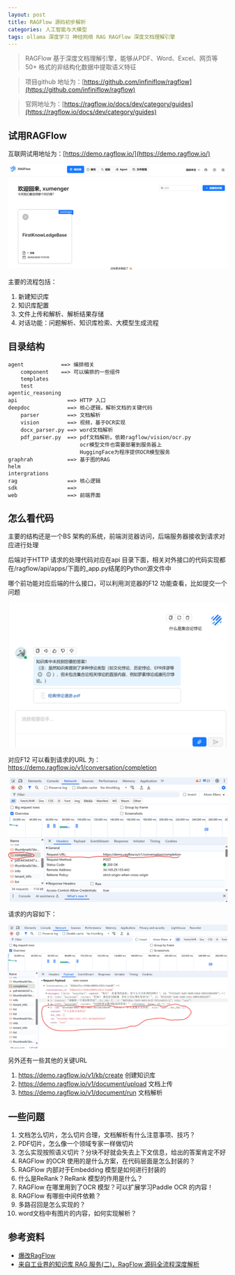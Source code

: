 ```yaml
---
layout: post
title: RAGFlow 源码初步解析
categories: 人工智能与大模型
tags: ollama 深度学习 神经网络 RAG RAGFlow 深度文档理解引擎
---
```


>RAGFlow 基于深度文档理解引擎，能够从PDF、Word、Excel、网页等50+ 格式的非结构化数据中提取语义特征

>项目github 地址为：[https://github.com/infiniflow/ragflow](https://github.com/infiniflow/ragflow)

>官网地址为：[https://ragflow.io/docs/dev/category/guides](https://ragflow.io/docs/dev/category/guides)

## 试用RAGFlow

互联网试用地址为：[https://demo.ragflow.io/](https://demo.ragflow.io/)

![](../media/image/2025-03-30/01.png)

主要的流程包括：

1. 新建知识库
2. 知识库配置
3. 文件上传和解析、解析结果存储
4. 对话功能：问题解析、知识库检索、大模型生成流程

## 目录结构

```
agent            ==> 编排相关
    component    ==> 可以编排的一些组件
    templates
    test
agentic_reasoning
api                ==> HTTP 入口
deepdoc            ==> 核心逻辑，解析文档的关键代码
    parser         ==> 文档解析
    vision         ==> 视频，基于OCR实现
    docx_parser.py ==> word文档解析
    pdf_parser.py  ==> pdf文档解析。依赖ragflow/vision/ocr.py
                       ocr模型文件也需要部署到服务器上
                       HuggingFace为程序提供OCR模型服务
graphrah           ==> 基于图的RAG
helm
intergrations
rag                ==> 核心逻辑
sdk                ==> 
web                ==> 前端界面
```

## 怎么看代码

主要的结构还是一个BS 架构的系统，前端浏览器访问，后端服务器接收到请求对应进行处理

后端对于HTTP 请求的处理代码对应在api 目录下面，相关对外接口的代码实现都在/ragflow/api/apps/下面的_app.py结尾的Python源文件中

哪个前功能对应后端的什么接口，可以利用浏览器的F12 功能查看，比如提交一个问题

![](../media/image/2025-03-30/02.png)

对应F12 可以看到请求的URL 为：https://demo.ragflow.io/v1/conversation/completion

![](../media/image/2025-03-30/03.png)

请求的内容如下：

![](../media/image/2025-03-30/04.png)

另外还有一些其他的关键URL

1. https://demo.ragflow.io/v1/kb/create 创建知识库
2. https://demo.ragflow.io/v1/document/upload 文档上传
3. https://demo.ragflow.io/v1/document/run 文档解析

## 一些问题

1. 文档怎么切片，怎么切片合理，文档解析有什么注意事项、技巧？
2. PDF切片，怎么像一个领域专家一样做切片
3. 怎么实现按照语义切片？分块不好就会失去上下文信息，给出的答案肯定不好
4. RAGFlow 的OCR 使用的是什么方案，在代码层面是怎么封装的？
5. RAGFlow 内部对于Embedding 模型是如何进行封装的
6. 什么是ReRank？ReRank 模型的作用是什么？
7. RAGFlow 在哪里用到了OCR 模型？可以扩展学习Paddle OCR 的内容！
8. RAGFlow 有哪些中间件依赖？
9. 多路召回是怎么实现的？
10. word文档中有图片的内容，如何实现解析？

## 参考资料

* [爆改RagFlow](https://blog.csdn.net/weixin_43008312/article/details/144752437)
* [来自工业界的知识库 RAG 服务(二)，RagFlow 源码全流程深度解析](https://hustyichi.github.io/2024/05/15/ragflow/)
